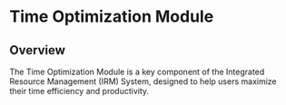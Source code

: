 # Time Optimization Module

## Overview
The Time Optimization Module is a key component of the Integrated Resource Management (IRM) System, designed to help users maximize their time efficiency and productivity.
